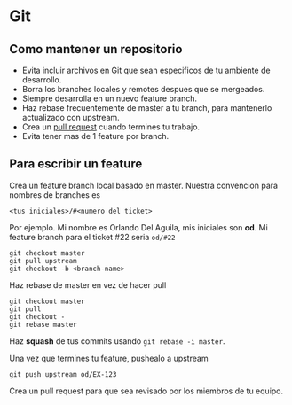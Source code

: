 # Git

## Como mantener un repositorio

* Evita incluir archivos en Git que sean especificos de tu ambiente de desarrollo.
* Borra los branches locales y remotes despues que se mergeados.
* Siempre desarrolla en un nuevo feature branch.
* Haz rebase frecuentemente de master a tu branch, para mantenerlo
  actualizado con upstream.
* Crea un [pull request](PullRequests.md) cuando termines tu
  trabajo.
* Evita tener mas de 1 feature por branch.

## Para escribir un feature

Crea un feature branch local basado en master. Nuestra convencion para
nombres de branches es

`<tus iniciales>/#<numero del ticket>`

Por ejemplo. Mi nombre es Orlando Del Aguila, mis iniciales son **od**.
Mi feature branch para el ticket #22 seria `od/#22`

```
git checkout master
git pull upstream
git checkout -b <branch-name>
```

Haz rebase de master en vez de hacer pull

```
git checkout master
git pull
git checkout -
git rebase master
```

Haz **squash** de tus commits usando `git rebase -i master`.

Una vez que termines tu feature, pushealo a upstream

```
git push upstream od/EX-123
```

Crea un pull request para que sea revisado por los miembros de tu
equipo.
